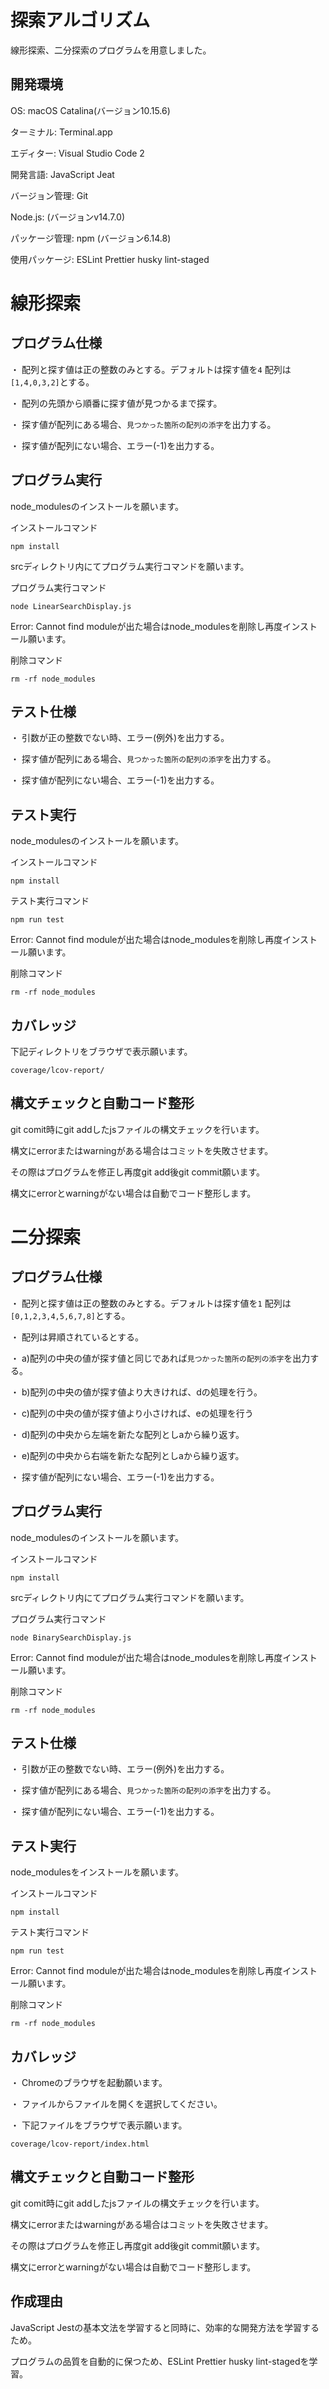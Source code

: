 # 探索アルゴリズム

線形探索、二分探索のプログラムを用意しました。

## 開発環境

OS: macOS Catalina(バージョン10.15.6)

ターミナル: Terminal.app

エディター: Visual Studio Code 2

開発言語: JavaScript Jeat

バージョン管理: Git

Node.js: (バージョンv14.7.0)

パッケージ管理: npm (バージョン6.14.8)

使用パッケージ: ESLint Prettier husky lint-staged

# 線形探索

## プログラム仕様

・ 配列と探す値は正の整数のみとする。デフォルトは探す値を`4` 配列は`[1,4,0,3,2]`とする。

・ 配列の先頭から順番に探す値が見つかるまで探す。

・ 探す値が配列にある場合、`見つかった箇所の配列の添字`を出力する。
 
・ 探す値が配列にない場合、エラー(-1)を出力する。

## プログラム実行

node_modulesのインストールを願います。

インストールコマンド

```
npm install 
```

srcディレクトリ内にてプログラム実行コマンドを願います。

プログラム実行コマンド

```
node LinearSearchDisplay.js
```

Error: Cannot find moduleが出た場合はnode_modulesを削除し再度インストール願います。

削除コマンド

```
rm -rf node_modules
```


## テスト仕様

・ 引数が正の整数でない時、エラー(例外)を出力する。

・ 探す値が配列にある場合、`見つかった箇所の配列の添字`を出力する。

・ 探す値が配列にない場合、エラー(-1)を出力する。

## テスト実行

node_modulesのインストールを願います。

インストールコマンド

```
npm install 
```

テスト実行コマンド

```
npm run test
```

Error: Cannot find moduleが出た場合はnode_modulesを削除し再度インストール願います。

削除コマンド

```
rm -rf node_modules
```

## カバレッジ

下記ディレクトリをブラウザで表示願います。

```
coverage/lcov-report/
```

## 構文チェックと自動コード整形

git comit時にgit addしたjsファイルの構文チェックを行います。

構文にerrorまたはwarningがある場合はコミットを失敗させます。

その際はプログラムを修正し再度git add後git commit願います。

構文にerrorとwarningがない場合は自動でコード整形します。

# 二分探索

## プログラム仕様

・ 配列と探す値は正の整数のみとする。デフォルトは探す値を`1` 配列は`[0,1,2,3,4,5,6,7,8]`とする。

・ 配列は昇順されているとする。

・ a)配列の中央の値が探す値と同じであれば`見つかった箇所の配列の添字`を出力する。

・ b)配列の中央の値が探す値より大きければ、dの処理を行う。

・ c)配列の中央の値が探す値より小さければ、eの処理を行う

・ d)配列の中央から左端を新たな配列としaから繰り返す。

・ e)配列の中央から右端を新たな配列としaから繰り返す。

・ 探す値が配列にない場合、エラー(-1)を出力する。

## プログラム実行

node_modulesのインストールを願います。

インストールコマンド

```
npm install 
```

srcディレクトリ内にてプログラム実行コマンドを願います。

プログラム実行コマンド

```
node BinarySearchDisplay.js
```

Error: Cannot find moduleが出た場合はnode_modulesを削除し再度インストール願います。

削除コマンド

```
rm -rf node_modules
```


## テスト仕様

・ 引数が正の整数でない時、エラー(例外)を出力する。

・ 探す値が配列にある場合、`見つかった箇所の配列の添字`を出力する。

・ 探す値が配列にない場合、エラー(-1)を出力する。

## テスト実行

node_modulesをインストールを願います。

インストールコマンド

```
npm install 
```

テスト実行コマンド

```
npm run test
```

Error: Cannot find moduleが出た場合はnode_modulesを削除し再度インストール願います。

削除コマンド

```
rm -rf node_modules
```

## カバレッジ

・ Chromeのブラウザを起動願います。

・ ファイルからファイルを開くを選択してください。

・ 下記ファイルをブラウザで表示願います。

```
coverage/lcov-report/index.html
```

## 構文チェックと自動コード整形

git comit時にgit addしたjsファイルの構文チェックを行います。

構文にerrorまたはwarningがある場合はコミットを失敗させます。

その際はプログラムを修正し再度git add後git commit願います。

構文にerrorとwarningがない場合は自動でコード整形します。

## 作成理由

JavaScript Jestの基本文法を学習すると同時に、効率的な開発方法を学習するため。

プログラムの品質を自動的に保つため、ESLint Prettier husky lint-stagedを学習。

